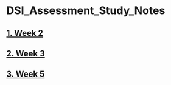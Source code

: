 # DSI_Assessment_Study_Notes

## [1. Week 2](../blob/master/Assessment-Study-Notes-Wk2.ipynb)
## [2. Week 3](../blob/master/Assessment-Study-Notes-Wk3.ipynb)
## [3. Week 5](../blob/master/Assessment-Study-Notes-Wk5.ipynb)